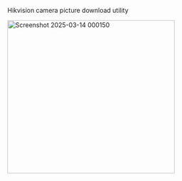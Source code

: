 Hikvision camera picture download utility

<img width="376" height="344" alt="Screenshot 2025-03-14 000150" src="https://github.com/user-attachments/assets/c99d44dc-06d6-4f6f-baa2-2d592e2bede7" />
